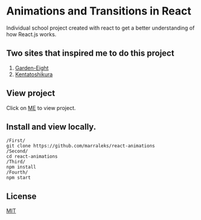 # Animations and Transitions in React

Individual school project created with react to get a better understanding of how React.js works.

## Two sites that inspired me to do this project
1. [Garden-Eight](https://garden-eight.com/) 
2. [Kentatoshikura](https://kentatoshikura.com/)

## View project

Click on [ME](https://mariussletten.no/) to view project.

## Install and view locally.


```
/First/
git clone https://github.com/marraleks/react-animations
/Second/
cd react-animations
/Third/
npm install
/Fourth/
npm start
```

## License
[MIT](https://choosealicense.com/licenses/mit/)
